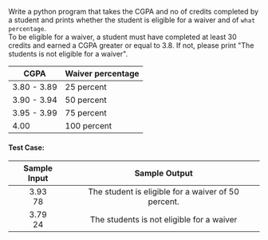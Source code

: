 Write a python program that takes the CGPA and no of credits completed by a student and prints whether the student is eligible for a waiver and of `what percentage`.
<br>
To be eligible for a waiver, a student must have completed at least 30 credits and earned a CGPA greater or equal to 3.8. If not, please print "The students is not eligible for a waiver".

| CGPA        | Waiver percentage |
| ----------- | ----------------- |
| 3.80 - 3.89 | 25 percent        |
| 3.90 - 3.94 | 50 percent        |
| 3.95 - 3.99 | 75 percent        |
| 4.00        | 100 percent       |

#### Test Case:

| Sample Input |                    Sample Output                    |
| :----------: | :-------------------------------------------------: |
| 3.93 <br> 78 | The student is eligible for a waiver of 50 percent. |
| 3.79 <br> 24 |      The students is not eligible for a waiver      |
